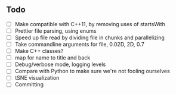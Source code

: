 ## Todo

- [ ] Make compatible with C++11, by removing uses of startsWith
- [ ] Prettier file parsing, using enums
- [ ] Speed up file read by dividing file in chunks and parallelizing
- [ ] Take commandline arguments for file, 0.02D, 2D, 0.7
- [ ] Make C++ classes?
- [ ] map for name to title and back
- [ ] Debug/verbose mode, logging levels
- [ ] Compare with Python to make sure we're not fooling ourselves
- [ ] tSNE visualization
- [ ] Committing